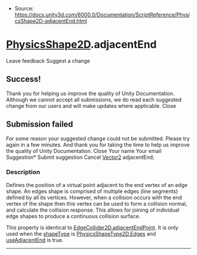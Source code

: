 * Source: https://docs.unity3d.com/6000.0/Documentation/ScriptReference/PhysicsShape2D-adjacentEnd.html

#  [PhysicsShape2D](https://docs.unity3d.com/6000.0/Documentation/ScriptReference/PhysicsShape2D.html).adjacentEnd
Leave feedback
Suggest a change
## Success!
Thank you for helping us improve the quality of Unity Documentation. Although we cannot accept all submissions, we do read each suggested change from our users and will make updates where applicable.
Close
## Submission failed
For some reason your suggested change could not be submitted. Please <a>try again</a> in a few minutes. And thank you for taking the time to help us improve the quality of Unity Documentation.
Close
Your name Your email Suggestion* Submit suggestion
Cancel
[Vector2](https://docs.unity3d.com/6000.0/Documentation/ScriptReference/Vector2.html) adjacentEnd; 
### Description
Defines the position of a virtual point adjacent to the end vertex of an edge shape.
An edges shape is comprised of multiple edges (line segments) defined by all its vertices. However, when a collision occurs with the end vertex of the shape then this vertex can be used to form a collision normal, and calculate the collision response. This allows for joining of individual edge shapes to produce a continuous collision surface.  
  
This property is identical to [EdgeCollider2D.adjacentEndPoint](https://docs.unity3d.com/6000.0/Documentation/ScriptReference/EdgeCollider2D-adjacentEndPoint.html). It is only used when the [shapeType](https://docs.unity3d.com/6000.0/Documentation/ScriptReference/PhysicsShape2D-shapeType.html) is [PhysicsShapeType2D.Edges](https://docs.unity3d.com/6000.0/Documentation/ScriptReference/PhysicsShapeType2D.Edges.html) and [useAdjacentEnd](https://docs.unity3d.com/6000.0/Documentation/ScriptReference/PhysicsShape2D-useAdjacentEnd.html) is true.
* * *
